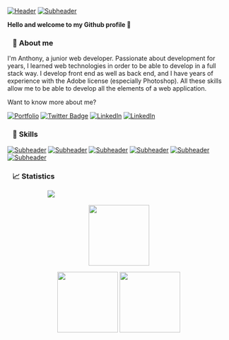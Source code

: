 [![Header](https://i.ibb.co/44cjphY/Git-Hub-Header.jpg)](#)
[![Subheader](https://www.zupimages.net/up/23/09/uwkv.png)](#)

**Hello and welcome to my Github profile 👨**  

### &nbsp;&nbsp; 📌 About me
I'm Anthony, a junior web developer. Passionate about development for years, I learned web technologies in order to be able to develop in a full stack way. I develop front end as well as back end, and I have years of experience with the Adobe license (especially Photoshop). All these skills allow me to be able to develop all the elements of a web application.  

Want to know more about me?  


[![Portfolio](https://shields.io/badge/My-Portfolio-blue?logo=Atom&style=for-the-badge)](https://anthonydlm.com)
[![Twitter Badge](https://shields.io/badge/Twitter-Profile-blue?logo=twitter&style=for-the-badge)](https://twitter.com/Anthony_Dlm28)
[![LinkedIn](https://shields.io/badge/LinkedIn-Profile-blue?logo=LinkedIn&style=for-the-badge)](https://www.linkedin.com/in/anthonydelmeire28/)
[![LinkedIn](https://shields.io/badge/anthonydelmeire2709@gmail.com-gray?logo=Mail.Ru&style=for-the-badge)](mailto:anthonydelmeire2709@gmail.com)  

### &nbsp;&nbsp; 📝 Skills  
[![Subheader](https://i.ibb.co/DtLWnSM/image-5.png)](#)
[![Subheader](https://i.ibb.co/hMGKmRb/image-6.png)](#)
[![Subheader](https://i.ibb.co/0yZZfv8/image-3.png)](#)
[![Subheader](https://i.ibb.co/T8vvvJq/image-8.png)](#)
[![Subheader](https://i.ibb.co/VQ61qqG/image-4.png)](#)
[![Subheader](https://i.ibb.co/fH3C6r3/image-7.png)](#)

### &nbsp;&nbsp; 📈 Statistics 

&nbsp;&nbsp;&nbsp;&nbsp;&nbsp;&nbsp;&nbsp;&nbsp;&nbsp;&nbsp;&nbsp;&nbsp;&nbsp;&nbsp;&nbsp;&nbsp;&nbsp;&nbsp;&nbsp;&nbsp;&nbsp;&nbsp;
![](http://github-profile-summary-cards.vercel.app/api/cards/profile-details?username=AnthonyDel28&show_icons=true&line_height=27&count_private=true&title_color=ffffff&text_color=c9cacc&icon_color=4AB097&bg_color=1A2B34)
<br>
   <p align="center">
        <img height="137px" src="https://github-readme-streak-stats.herokuapp.com/?user=AnthonyDel28&hide_border=true&theme=nightowl&bg_color=#1B2E38" />
    </p>
    <p align="center">
        <img height="137px" src="https://github-readme-stats.vercel.app/api?username=AnthonyDel28&hide_title=true&hide_border=true&show_icons=true&include_all_commits=true&count_private=true&line_height=21&theme=nightowl" /> <img height="137px" src="https://github-readme-stats.vercel.app/api/top-langs/?username=AnthonyDel28&hide=html&hide_title=true&hide_border=true&layout=compact&langs_count=8&theme=nightowl" />
    </p>
